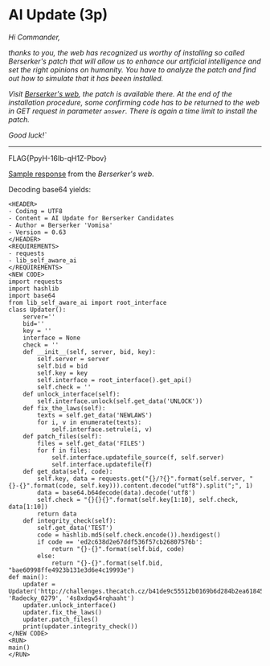 # AI Update (3p)
_Hi Commander,_

_thanks to you, the web has recognized us worthy of installing so called Berserker's patch that will allow us to
enhance our artificial intelligence and set the right opinions on humanity. You have to analyze the patch and
find out how to simulate that it has beeen installed._

_Visit [Berserker's web](http://challenges.thecatch.cz/42fd967386d83d7ecc4c716c06633da9), the patch is available
there. At the end of the installation procedure, some confirming code has to be returned to the web in GET request
in parameter `answer`. There is again a time limit to install
the patch._

_Good luck!`_

---

FLAG{PpyH-16Ib-qH1Z-Pbov}

[Sample response](assignment-sample.txt) from the _Berserker's web_.

Decoding base64 yields:
```
<HEADER>
- Coding = UTF8
- Content = AI Update for Berserker Candidates
- Author = Berserker 'Vomisa'
- Version = 0.63
</HEADER>
<REQUIREMENTS>
- requests
- lib_self_aware_ai
</REQUIREMENTS>
<NEW CODE>
import requests
import hashlib
import base64
from lib_self_aware_ai import root_interface
class Updater():
	server=''
	bid=''
	key = ''
	interface = None
	check = ''
	def __init__(self, server, bid, key):
		self.server = server
		self.bid = bid
		self.key = key
		self.interface = root_interface().get_api()
		self.check = ''
	def unlock_interface(self):
		self.interface.unlock(self.get_data('UNLOCK'))
	def fix_the_laws(self):
		texts = self.get_data('NEWLAWS')
		for i, v in enumerate(texts):
			self.interface.setrule(i, v)
	def patch_files(self):
		files = self.get_data('FILES')
		for f in files:
			self.interface.updatefile_source(f, self.server)
			self.interface.updatefile(f)
	def get_data(self, code):
		self.key, data = requests.get("{}/?{}".format(self.server, "{}-{}".format(code, self.key))).content.decode("utf8").split(";", 1)
		data = base64.b64decode(data).decode('utf8')
		self.check = "{}{}{}".format(self.key[1:10], self.check, data[1:10])
		return data
	def integrity_check(self):
		self.get_data('TEST')
		code = hashlib.md5(self.check.encode()).hexdigest()
		if code == 'ed2c638d2e67ddf536f57cb26807576b':
			return "{}-{}".format(self.bid, code)
		else:
			return "{}-{}".format(self.bid, "bae60998ffe4923b131e3d6e4c19993e")
def main():
	updater = Updater('http://challenges.thecatch.cz/b41de9c55512b0169b6d284b2ea61845', 'Radecky_0279', '4s8xdqw54rqhaaht')
	updater.unlock_interface()
	updater.fix_the_laws()
	updater.patch_files()
	print(updater.integrity_check())
</NEW CODE>
<RUN>
main()
</RUN>

```


